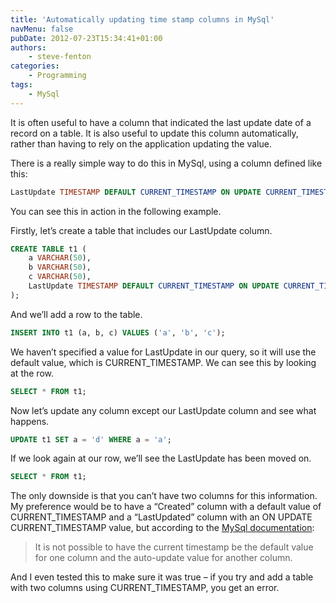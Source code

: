 ```yaml
---
title: 'Automatically updating time stamp columns in MySql'
navMenu: false
pubDate: 2012-07-23T15:34:41+01:00
authors:
    - steve-fenton
categories:
    - Programming
tags:
    - MySql
---
```


It is often useful to have a column that indicated the last update date of a record on a table. It is also useful to update this column automatically, rather than having to rely on the application updating the value.

There is a really simple way to do this in MySql, using a column defined like this:

```sql
LastUpdate TIMESTAMP DEFAULT CURRENT_TIMESTAMP ON UPDATE CURRENT_TIMESTAMP
```

You can see this in action in the following example.

Firstly, let’s create a table that includes our LastUpdate column.

```sql
CREATE TABLE t1 (
    a VARCHAR(50),
    b VARCHAR(50),
    c VARCHAR(50),
    LastUpdate TIMESTAMP DEFAULT CURRENT_TIMESTAMP ON UPDATE CURRENT_TIMESTAMP
);
```

And we’ll add a row to the table.

```sql
INSERT INTO t1 (a, b, c) VALUES ('a', 'b', 'c');
```

We haven’t specified a value for LastUpdate in our query, so it will use the default value, which is CURRENT\_TIMESTAMP. We can see this by looking at the row.

```sql
SELECT * FROM t1;
```

Now let’s update any column except our LastUpdate column and see what happens.

```sql
UPDATE t1 SET a = 'd' WHERE a = 'a';
```

If we look again at our row, we’ll see the LastUpdate has been moved on.

```sql
SELECT * FROM t1;
```

The only downside is that you can’t have two columns for this information. My preference would be to have a “Created” column with a default value of CURRENT\_TIMESTAMP and a “LastUpdated” column with an ON UPDATE CURRENT\_TIMESTAMP value, but according to the [MySql documentation](http://dev.mysql.com/doc/refman/5.0/en/timestamp-initialization.html):

> It is not possible to have the current timestamp be the default value for one column and the auto-update value for another column.

And I even tested this to make sure it was true – if you try and add a table with two columns using CURRENT\_TIMESTAMP, you get an error.